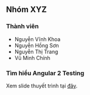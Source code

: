 ﻿## Nhóm XYZ

### Thành viên
- Nguyễn Vĩnh Khoa
- Nguyễn Hồng Sơn
- Nguyễn Thị Trang
- Vũ Minh Chính

### Tìm hiểu Angular 2 Testing
Xem slide thuyết trình tại [đây](https://drive.google.com/open?id=0B4-b8_Zs1dR-NzRINUdJaGVTMWs).